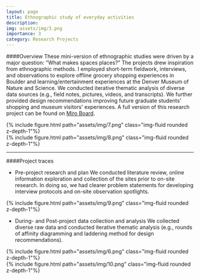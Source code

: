 ```yaml
---
layout: page
title: Ethnographic study of everyday activities
description:
img: assets/img/3.png
importance: 3
category: Research Projects
---
```


####Overview
These mini-version of ethnographic studies were driven by a major question: "What makes spaces places?" The projects drew inspiration from ethnographic methods. I employed short-term fieldwork, interviews, and observations to explore offline grocery shopping experiences in Boulder and learning/entertainment experiences at the Denver Museum of Nature and Science. We conducted iterative thematic analysis of diverse data sources (e.g., field notes, pictures, videos, and transcripts). We further provided  design recommendations improving future graduate students' shopping and museum visitors' experiences. A full version of this research project can be found on [Miro Board](https://miro.com/app/board/uXjVMVP_1sU=/).

<div class="row justify-content-sm-center">
  <div class="col-sm-8 mt-3 mt-md-0">
    {% include figure.html path="assets/img/7.png" class="img-fluid rounded z-depth-1"%}
  </div>
  <div class="col-sm-4 mt-3 mt-md-0">
    {% include figure.html path="assets/img/8.png" class="img-fluid rounded z-depth-1"%}
  </div>
</div>



---

####Project traces

- Pre-project research and plan
We conducted literature review, online information exploration and collection of the sites prior to on-site research. In doing so, we had clearer problem statements for developing interview protocols and on-site observation spotlights.  

{% include figure.html path="assets/img/9.png" class="img-fluid rounded z-depth-1"%}

- During- and Post-project data collection and analysis
We collected diverse raw data and conducted iterative thematic analysis (e.g., rounds of affinity diagramming and laddering method for design recommendations).


<div class="row justify-content-sm-center">
  <div class="col-sm-8 mt-3 mt-md-0">
    {% include figure.html path="assets/img/6.png" class="img-fluid rounded z-depth-1"%}
  </div>
  <div class="col-sm-4 mt-3 mt-md-0">
    {% include figure.html path="assets/img/10.png" class="img-fluid rounded z-depth-1"%}
  </div>
</div>

